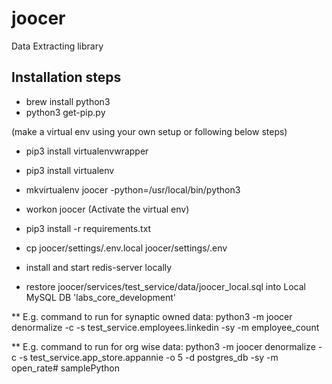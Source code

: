 # joocer
Data Extracting library

## Installation steps
* brew install python3
* python3 get-pip.py

(make a virtual env using your own setup or following below steps)
* pip3 install virtualenvwrapper
* pip3 install virtualenv
* mkvirtualenv joocer -python=/usr/local/bin/python3
* workon joocer
(Activate the virtual env)

* pip3 install -r requirements.txt
* cp joocer/settings/.env.local joocer/settings/.env
* install and start redis-server locally
* restore joocer/services/test_service/data/joocer_local.sql into Local MySQL DB 'labs_core_development'

** E.g. command to run for synaptic owned data: python3 -m joocer denormalize -c -s test_service.employees.linkedin -sy -m employee_count

** E.g. command to run for org wise data: python3 -m joocer denormalize -c -s test_service.app_store.appannie -o 5 -d postgres_db -sy -m open_rate# samplePython
